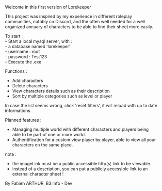 Welcome in this first version of Lorekeeper
   
This project was inspired by my experience in different roleplay communities, notably on Discord, and the often well needed for a well organized annuary of characters to be able to find their sheet more easily.
   
   
To start :   
    - Start a local mysql server, with :   
        - a database named 'lorekeeper'   
        - username : root   
        - password : Test123   
    - Execute the .exe   


Functions : 
- Add characters
- Delete characters
- View characters details such as their description
- Sort by multiple categories such as level or player


In case the list seems wrong, click 'reset filters', it will reload with up to date informations.


Planned features : 
- Managing multiple world with different characters and players being able to be part of one or more world.
- Authentification for a custom view player by player, able to view all your characters on the same place.


note :
- the imageLink must be a public accessible http(s) link to be viewable.
- Instead of a description, you can put a publicly accessible link to an external character sheet !


By Fabien ARTHUR, B3 Info - Dev
